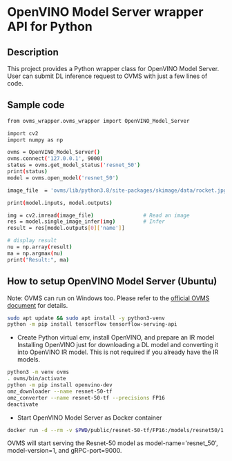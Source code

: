 # OpenVINO Model Server wrapper API for Python
## Description
This project provides a Python wrapper class for OpenVINO Model Server.  
User can submit DL inference request to OVMS with just a few lines of code.  

## Sample code
```sh
from ovms_wrapper.ovms_wrapper import OpenVINO_Model_Server

import cv2
import numpy as np

ovms = OpenVINO_Model_Server()
ovms.connect('127.0.0.1', 9000)
status = ovms.get_model_status('resnet_50')
print(status)
model = ovms.open_model('resnet_50')

image_file  = 'ovms/lib/python3.8/site-packages/skimage/data/rocket.jpg'

print(model.inputs, model.outputs)

img = cv2.imread(image_file)                # Read an image
res = model.single_image_infer(img)         # Infer
result = res[model.outputs[0]['name']]

# display result
nu = np.array(result)
ma = np.argmax(nu)
print("Result:", ma)
```

## How to setup OpenVINO Model Server (Ubuntu)
Note: OVMS can run on Windows too. Please refer to the [official OVMS document](https://docs.openvino.ai/latest/openvino_docs_ovms.html) for details.  
```sh
sudo apt update && sudo apt install -y python3-venv
python -m pip install tensorflow tensorflow-serving-api
```
- Create Python virtual env, install OpenVINO, and prepare an IR model  
Installing OpenVINO just for downloading a DL model and converting it into OpenVINO IR model. This is not required if you already have the IR models.  
```sh
python3 -m venv ovms
. ovms/bin/activate
python -m pip install openvino-dev
omz_downloader --name resnet-50-tf
omz_converter --name resnet-50-tf --precisions FP16
deactivate
```
- Start OpenVINO Model Server as Docker container
```sh
docker run -d --rm -v $PWD/public/resnet-50-tf/FP16:/models/resnet50/1 -p 9000:9000 openvino/model_server:latest --model_path /models/resnet50 --model_name resnet_50 --port 9000
```
OVMS will start serving the Resnet-50 model as model-name='resnet_50', model-version=1, and gRPC-port=9000.

